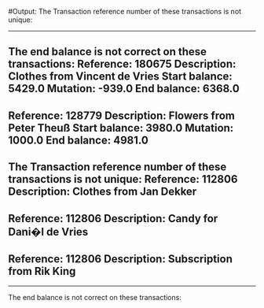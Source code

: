 #Output:
The Transaction reference number of these transactions is not unique: 
_________________________________________________________
The end balance is not correct on these transactions: 
Reference: 180675
Description: Clothes from Vincent de Vries
Start balance: 5429.0
Mutation: -939.0
End balance: 6368.0
-------------------------------------
Reference: 128779
Description: Flowers from Peter Theuß
Start balance: 3980.0
Mutation: 1000.0
End balance: 4981.0
-------------------------------------

The Transaction reference number of these transactions is not unique: 
Reference: 112806
Description: Clothes from Jan Dekker
-------------------------------------
Reference: 112806
Description: Candy for Dani�l de Vries
-------------------------------------
Reference: 112806
Description: Subscription from Rik King
-------------------------------------
_________________________________________________________
The end balance is not correct on these transactions: 
